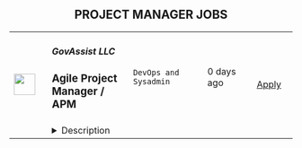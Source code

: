 <div align="center"><h2>PROJECT MANAGER JOBS</h2></div><table><tr>
                <td width="100" height="100" rowspan="2">
                    <img src="https://wwr-pro.s3.amazonaws.com/logos/0081/5884/logo.gif" width="38px" height="auto">
                </td>
                <td width="300">
                    <h5>GovAssist LLC</h5>
                    <h3> Agile Project Manager / APM</h3>
                </td>
                <td width="300">
                    <code>DevOps and Sysadmin</code>
                </td>
                <td width="200">
                <text>0 days ago</text>
                </td>
                <td width="100" rowspan="2">
                <a href="https://weworkremotely.com/remote-jobs/govassist-llc-agile-project-manager-apm" align="right" target="_blank">Apply</a>
                </td>
            </tr>
            <tr>
                <td colspan="3">
                <details><summary>Description</summary>
                <img src="https://we-work-remotely.imgix.net/logos/0081/5884/logo.gif?ixlib=rails-4.0.0&w=50&h=50&dpr=2&fit=fill&auto=compress" />

<p>
  <strong>Headquarters:</strong> US
    <br /><strong>URL:</strong> <a href="https://govassist.bamboohr.com/jobs/">https://govassist.bamboohr.com/jobs/</a>
</p>

<div>
<br><em>We are </em><strong><em>GovAssist.com</em></strong>
</div><div><br></div><div><br></div><div><br></div><div><br></div><div>
<br><strong><em>GovAssist LLC</em></strong><em> is the leading company specialized in immigration consultancy dedicated to helping individuals travel to the United States, affiliated with the UT law firm GovAssist Legal which provides legal services on immigration matters. We have offered superlative assistance to more than 250000 clients so far, and we are preparing for a business expansion.</em>
</div><div><br></div><div><br></div><div>
<strong><em>GovAssist Legal</em></strong><em> is a non-traditional legal services provider authorized to practice Immigration Law by the UT Supreme Court’s Office of Legal Services Innovation. We collaborate with leisure travelers, business professionals, private organizations, international managers, investors, artists, and other experts for business and work-related travel visas, while we as well represent individuals in family-based immigration matters, permanent residency, and the United States citizenship.</em>
</div><div><br></div><div><br></div><div><br></div><div>
<em>We are seeking an </em><strong><em>Agile Project Manager / APM</em></strong><em> to oversee the successful development of our digital products. You will lead a cross-functional development team through all phases of the product development process, from discovery, through development, to product launch using your Agile practices, Project Management processes, and facilitation skills to predictably produce high-quality software releases.</em>
</div><div><br></div><div><br></div><div><br></div><div><br></div><div><em>RESPONSIBILITIES:</em></div><div><br></div><ul>
<li>
<strong><em>Project Planning and Management </em></strong><em>- Define project scope and schedule while focusing on regular and timely delivery of value; organize and lead project status and working meetings; prepare and distribute progress reports; manage risks and issues; correct deviations from plans; and perform delivery planning for assigned projects.</em>
</li>
<li>
<strong><em>Team Management</em></strong><em> - Assist in team development while holding teams accountable for their commitments, removing roadblocks to their work; leveraging organizational resources to improve capacity for project work; and mentoring and developing team members.</em>
</li>
<li>
<strong><em>Product Owner Support </em></strong><em>- Support the Product Owner in managing customer expectations for project deliverables, managing stakeholder communications, and helping to implement an effective system of project governance.</em>
</li>
<li>
<strong><em>Process Management and Improvement</em></strong><em> - Define and manage a well-defined project management process and champion ongoing process improvement initiatives to implement best practices for Agile Project Management.</em>
</li>
<li>
<strong><em>Team Building</em></strong><em> - Promote empowerment of the team, ensure that each team member is fully engaged in the project and making a meaningful contribution, and encourage a sustainable pace with high levels of quality for the team.</em>
</li>
</ul><div><br></div><div><br></div><div><br></div><div><em>QUALIFICATIONS:</em></div><div><br></div><ul>
<li><em>Solid understanding of software development life cycle models as well as expert knowledge of both Agile, Kanban, and traditional project management principles and practices and the ability to blend them together in the right proportions to fit a project and business environment and deliver the business goals.</em></li>
<li><em>A proven track record of successfully implementing software or web development projects using Agile methodologies including 5+ years of experience as a Project Manager.</em></li>
<li><em>Prior experience with SCRUM/Agile methodologies with enterprise-level application development projects. PMI-ACP, CSM, or equivalent preferred.</em></li>
<li><em>Experience overseeing multi-function project teams with at least 10-15 team members including Developers, Business Analysts, and QA Personnel.</em></li>
<li>
<em>Balanced business/technical background:</em><ul>
<li><em>Sufficient level of technical background to provide highly-credible leadership to development teams and to be able to accurately and objectively evaluate complex project risks and issues;</em></li>
<li><em>Ability to provide leadership to business analysts and collaborate with customers and develop strategies and solutions of high business value.</em></li>
</ul>
</li>
</ul><div><br></div><div><em>REQUIREMENTS:</em></div><div><br></div><div><br></div><div><em>Hard Skills:</em></div><ul>
<li><em>Bachelor's or Master's degree in Computer Science or another relevant field;</em></li>
<li><em>Formal Scrum, Kanban, and/or Project Management training;</em></li>
<li><em>Proficient knowledge of Jira Administration;</em></li>
<li><em>Strong analytical, planning, and organizational skills with an ability to manage competing demands;</em></li>
<li><em>In-depth knowledge and understanding of business needs with the ability to establish and maintain a high level of customer trust and confidence;</em></li>
<li><em>Proven ability to lead software development projects and ensure objectives, goals, and commitments are met;</em></li>
<li><em>Creative approach to problem-solving with the ability to focus on details while maintaining the “big picture” view;</em></li>
<li><em>Able to multitask.</em></li>
</ul><div><br></div><div><em>Soft Skills:</em></div><ul>
<li><em>Strong motivation and initiative;</em></li>
<li><em>Organized, detail-orientated, and thorough;</em></li>
<li><em>Excellent oral and written communications skills and experience interacting with both business and IT individuals at all levels including the executive level;</em></li>
<li><em>Strong desire to help improve processes and mentor others;</em></li>
<li><em>Situational leadership;</em></li>
</ul><div><br></div>

<p><strong>To apply:</strong> <a href="https://weworkremotely.com/remote-jobs/govassist-llc-agile-project-manager-apm">https://weworkremotely.com/remote-jobs/govassist-llc-agile-project-manager-apm</a></p>

                </details>
                </td>
            </tr>,<tr>
                <td width="100" height="100" rowspan="2">
                    <img src="https://wwr-pro.s3.amazonaws.com/logos/0074/6067/logo.gif" width="38px" height="auto">
                </td>
                <td width="300">
                    <h5>AMAZIX</h5>
                    <h3> Project Manager</h3>
                </td>
                <td width="300">
                    <code>Management and Finance</code>
                </td>
                <td width="200">
                <text>9 days ago</text>
                </td>
                <td width="100" rowspan="2">
                <a href="https://weworkremotely.com/remote-jobs/amazix-project-manager" align="right" target="_blank">Apply</a>
                </td>
            </tr>
            <tr>
                <td colspan="3">
                <details><summary>Description</summary>
                <img src="https://we-work-remotely.imgix.net/logos/0074/6067/logo.gif?ixlib=rails-4.0.0&w=50&h=50&dpr=2&fit=fill&auto=compress" />

<p>
  <strong>Headquarters:</strong> HONG KONG
    <br /><strong>URL:</strong> <a href="https://amazix.com/">https://amazix.com/</a>
</p>

<div>AmaZix is ranked the #1 blockchain marketing agency worldwide in 2021 by Softwareworld. We employ 60+ staff, contractors, and partners and represent clients including Bancor, World Mobile Chain, and many other blockchain firms in wallets, staking, NFTs, blockchain financial services / Fintech, development platforms, security, and others.</div><div><br></div><div>We require a Project Manager for our team. Responsibilities include:</div><div><br></div><div>Ensuring timely hand-off of deliverables</div><div>Strict adherence to client timelines</div><div>Constant and continual attention to detail</div><div>Providing clients with custom tailored project solutions</div><div>Detail-oriented team coordination</div><div>Crisis management</div><div><br></div><div><br></div><div><br></div><div><br></div><div>Payment is made in crypto (stablecoin options possible)</div><div>
<br><br>
</div><div><strong>Requirements</strong></div><div>Bachelor’s degree in marketing, economics, project management or a related field</div><div>3-5 years of experience as a project manager</div><div>PMP / PRINCE2 / SCRUM Certification / Google Project Management / CAPM / PMI-ACP</div><div>Hands-on experience with GSuite, Zoho, Asana, Atlassian, Agile</div><div>Strong communication skills</div><div>Team player</div><div>Highly organized and able to handle multiple projects</div><div>Blockchain experience (DeFi, crypto, NFT, etc.)</div>

<p><strong>To apply:</strong> <a href="https://weworkremotely.com/remote-jobs/amazix-project-manager">https://weworkremotely.com/remote-jobs/amazix-project-manager</a></p>

                </details>
                </td>
            </tr>,<tr>
                <td width="100" height="100" rowspan="2">
                    <img src="https://pbs.twimg.com/profile_images/2738508979/760be3edebfa0195e36fb3dba07297c1_400x400.png" width="38px" height="auto">
                </td>
                <td width="300">
                    <h5>10up</h5>
                    <h3>Senior Digital Project Manager</h3>
                </td>
                <td width="300">
                    <code></code>
                </td>
                <td width="200">
                <text>0 days ago</text>
                </td>
                <td width="100" rowspan="2">
                <a href="https://jobs.lever.co/10up-2/36ed2249-4b91-43f3-9604-9de62e3b558b" align="right" target="_blank">Apply</a>
                </td>
            </tr>
            <tr>
                <td colspan="3">
                <details><summary>Description</summary>
                <div class="section page-centered" data-qa="job-description"><div><b style="font-size: 18px">Location: Remote - Anywhere </b>(Open to applicants located anywhere around the globe.)</div><div><br></div><div>A Senior Project Manager at 10up is not just a task manager, but a strategic contributor to every project, and the driver for successful client delivery. Join a team of collaborative, cross-discipline professionals who have been pushing the boundaries of enterprise-level projects for over 12 years.</div><div><br></div><div>You’ll have ownership and input on a combination of innovative, challenging projects and ongoing support engagements—we believe in balanced and diverse workloads through dedicated resource management. We have a supportive Client Delivery structure, with established PM processes, while still allowing for autonomy.</div><div><br></div><div>As a leading digital agency, 10up’s client roster spans from innovative startups and impactful non-profits, to some of the biggest names in the industry, such as ESPN, Google, The New York Times Co., and The Nobel Prize Committee.&nbsp;</div><div><br></div><div>As a 10upper, you have options for flexible and alternative work schedules. Intentionally remote since day one, spanning six continents and 38+ countries, 10up fully embraces the benefits of distributed work.</div><div><br></div></div><div class="section page-centered"><div><h3>What you will do: </h3><ul class="posting-requirements plain-list"><ul><li>Act as the day-to-day Project Manager for 4 - 7 active projects; exhibiting senior-level ownership over all project scopes/plans, client meetings, written status updates, demos, risk management and iterative scope / expectation management.&nbsp;</li><li>Consistently track and analyze project progress and budget burn, and work with group and project leadership to escalate concerns and/or risks, and mitigate appropriately.</li><li>Ensure superior quality deliverables by collaboratively engaging cross-discipline leadership, and enforcing rigorous QA processes and standards to provide end to end delivery and client satisfaction.</li><li>Lead discovery engagements (onsite and remotely) that expertly define cross-discipline project requirements and that demonstrate an expert understanding of underlying client business goals and objectives.</li><li>Consistently identify strategic opportunities to engage with the 10up Account Management Team and collaborate towards building strong, long-term client relationships.</li></ul></ul></div></div><div class="section page-centered"><div><h3>About you: </h3><ul class="posting-requirements plain-list"><ul><li>You have experience delivering full scope CMS-based web projects for enterprise clients, ideally in an agency environment, and preferably with a practical understanding of the WordPress platform.</li><li>You can describe tangible examples of deescalating project risks by working with members of your team and leadership to develop collaborative solutions.</li><li>Your roles and responsibilities have been primarily client facing. You are often the main point of contact for client requests, escalations, comprehensive updates, and senior-level consultation.</li><li>You have a proven track record of deescalating project risks by working with members of your team and leadership to develop collaborative solutions.</li><li>You are an effective leader of cross-discipline project teams - across account strategy, experience design, engineering, QA and support - and are able to keep the team motivated and on task to deliver the best project outcomes.</li><li>You have excellent verbal and written English communication skills, both internally and externally.</li></ul></ul></div></div><div class="section page-centered"><div><h3>Benefits of interest:</h3><ul class="posting-requirements plain-list"><ul><li>Mentorship from a dedicated Team Lead and Director of Client Delivery.</li><li>Multiple paid time off programs, including accrued PTO, parental leave, bereavement leave, and company holidays – including an all-company break from Christmas Eve to New Years Day.</li><li>Health, dental, and life insurance programs (available for United States team members).</li><li>Retirement contribution programs (currently available in the U.S. and U.K.).</li><li>$3,000 USD accrued annually in professional development budget for you to spend on conferences, training, or to buy back time for programs like independent study.</li><li>Flexible and alternate schedule programs - including options for 4-day work week (Monday-Thursday) configurations.</li><li>Global Company summits – opportunities to meet, socialize and learn with fellow 10uppers in person at remarkable destinations.&nbsp;</li><li>An end-of-year all-hands bonus program, along with smaller opportunities for recognition throughout the year.</li></ul></ul></div></div><div class="section page-centered"><div><h3>What's next? </h3><ul class="posting-requirements plain-list"><ul><li>If you are passionate about 10up's mission and think you have what it takes to be successful in this role even if you don't check all the boxes, please apply. We'd appreciate the opportunity to personally review your application. Everyone gets a response. Read more about <a href="https://drive.google.com/file/d/1nQ9yWRqfDAdrriYRnBNzYo7w59auYxMe/view" class="postings-link">What to Expect</a> through our Recruiting process.</li><li>We don't want you to miss any communication from us! To ensure you receive updates on your application, please add&nbsp;<a href="mailto:jobs@10up.com" class="postings-link"><b>jobs@10up.com</b></a>&nbsp;to your contacts list! #LI-Remote</li></ul></ul></div></div><!--[2022-11-28] [GOLD-2535] Remove payTransparencyV1 when feature flag is fully removed--><div class="section page-centered" data-qa="closing-description"><div><br></div></div><div class="section page-centered last-section-apply" data-qa="btn-apply-bottom"><a class="postings-btn template-btn-submit hex-color" data-qa="show-page-apply" href="https://jobs.lever.co/10up-2/36ed2249-4b91-43f3-9604-9de62e3b558b/apply">Apply for this job</a></div>
                </details>
                </td>
            </tr></table>